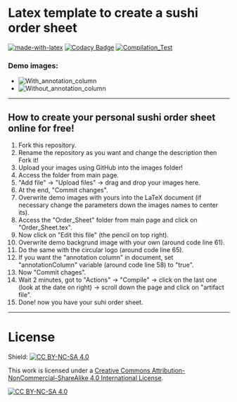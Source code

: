 # Latex template to create a sushi order sheet
[![made-with-latex](https://img.shields.io/badge/Made%20with-LaTeX-1f425f.svg)](https://www.latex-project.org/)
[![Codacy Badge](https://app.codacy.com/project/badge/Grade/5386565587824f159238f15e7043687c)](https://app.codacy.com/gh/R0mb0/Sushi_Order_Sheet/dashboard?utm_source=gh&utm_medium=referral&utm_content=&utm_campaign=Badge_grade)
[![Compilation_Test](https://github.com/R0mb0/Sushi_Order_Sheet/actions/workflows/Compilation_Test.yml/badge.svg)](https://github.com/R0mb0/Sushi_Order_Sheet/actions/workflows/Compilation_Test.yml)

### Demo images:
-   ![With_annotation_column](https://github.com/R0mb0/Sushi_Order_Sheet/blob/main/ReadMe_Images/With_annotation_column.png)  
-   ![Without_annotation_column](https://github.com/R0mb0/Sushi_Order_Sheet/blob/main/ReadMe_Images/Without_annotation_column.png)  

---
## How to create your personal sushi order sheet online for free! 
1.   Fork this repository.
2.   Rename the repository as you want and change the description then Fork it!
3.   Upload your images using GitHub into the images folder!
   1.   Access the folder from main page.
   2.   "Add file" -> "Upload files" -> drag and drop your images here.
   3.   At the end, "Commit changes".
4.   Overwrite demo images with yours into the LaTeX document (if necessary change the parameters down the images names to center its).
   1.   Access the "Order_Sheet" folder from main page and click on "Order_Sheet.tex".
   2.   Now click on "Edit this file" (the pencil on top right).
   3.   Overwrite demo backgrund image with your own (around code line 61).
   4.   Do the same with the circular logo (around code line 65).
   5.   If you want the "annotation column" in document, set "annotationColumn" variable (around code line 58) to "true".
   6.   Now "Commit chages".
5.   Wait 2 minutes, got to "Actions" -> "Compile" -> click on the last one (look at the date on right) -> scroll down the page and click on "artifact file".  
6.   Done! now you have your suhi order sheet.

---

# License
Shield: [![CC BY-NC-SA 4.0][cc-by-nc-sa-shield]][cc-by-nc-sa]

This work is licensed under a
[Creative Commons Attribution-NonCommercial-ShareAlike 4.0 International License][cc-by-nc-sa].

[![CC BY-NC-SA 4.0][cc-by-nc-sa-image]][cc-by-nc-sa]

[cc-by-nc-sa]: http://creativecommons.org/licenses/by-nc-sa/4.0/
[cc-by-nc-sa-image]: https://licensebuttons.net/l/by-nc-sa/4.0/88x31.png
[cc-by-nc-sa-shield]: https://img.shields.io/badge/License-CC%20BY--NC--SA%204.0-lightgrey.svg
